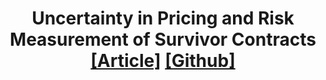 ---
title: "Uncertainty in Pricing and Risk Measurement of Survivor Contracts [[Article]](https://doi.org/10.3390/risks13020035 'target=\"_blank\"') [[Github]](https://github.com/kenrickraymond/Longevity-Instrument-Pricing 'target=\"_blank\"')"
excerpt: "Longevity risk, the uncertainty about how long retirees will live, poses a challenge for pension funds. If people live longer than expected, these funds can face financial strain. Traditionally, reinsurance has been the go-to solution to transfer this risk. However, there has been a rising interest in using capital markets to manage longevity risk, particularly through financial products like survivor swaps. These contracts allow institutions to share the risk of longevity, but the market is still in its early stages, and *there is no clear agreement on the best methods for predicting life expectancy or applying the right pricing models*. This project explores the valuation of survivor swaps by using four different models to estimate survival rates, alongside eight premium principles to calculate the fair value of these contracts. Beyond just pricing these instruments, the research introduces a framework for assessing the potential risks involved. As the demand for longevity risk products grows, it is important for financial institutions to understand how to measure possible losses. This will help them allocate capital properly, ensuring they meet regulatory requirements such as those set out by Solvency II. By addressing these challenges, this research aims to contribute to a more stable and effective approach to managing longevity risk."

collection: portfolio
---